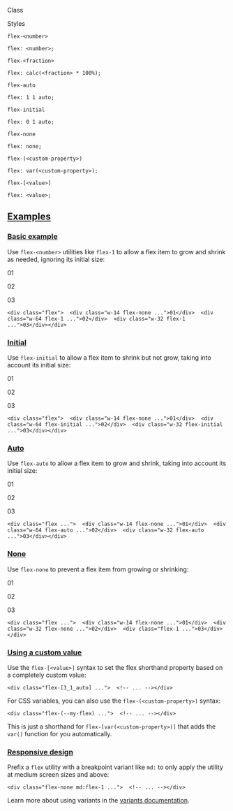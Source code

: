 Class

Styles

`flex-<number>`

`flex: <number>;`

`flex-<fraction>`

`flex: calc(<fraction> * 100%);`

`flex-auto`

`flex: 1 1 auto;`

`flex-initial`

`flex: 0 1 auto;`

`flex-none`

`flex: none;`

`flex-(<custom-property>)`

`flex: var(<custom-property>);`

`flex-[<value>]`

`flex: <value>;`

## [Examples](#examples)

### [Basic example](#basic-example)

Use `flex-<number>` utilities like `flex-1` to allow a flex item to grow and shrink as needed, ignoring its initial size:

01

02

03

```
<div class="flex">  <div class="w-14 flex-none ...">01</div>  <div class="w-64 flex-1 ...">02</div>  <div class="w-32 flex-1 ...">03</div></div>
```

### [Initial](#initial)

Use `flex-initial` to allow a flex item to shrink but not grow, taking into account its initial size:

01

02

03

```
<div class="flex">  <div class="w-14 flex-none ...">01</div>  <div class="w-64 flex-initial ...">02</div>  <div class="w-32 flex-initial ...">03</div></div>
```

### [Auto](#auto)

Use `flex-auto` to allow a flex item to grow and shrink, taking into account its initial size:

01

02

03

```
<div class="flex ...">  <div class="w-14 flex-none ...">01</div>  <div class="w-64 flex-auto ...">02</div>  <div class="w-32 flex-auto ...">03</div></div>
```

### [None](#none)

Use `flex-none` to prevent a flex item from growing or shrinking:

01

02

03

```
<div class="flex ...">  <div class="w-14 flex-none ...">01</div>  <div class="w-32 flex-none ...">02</div>  <div class="flex-1 ...">03</div></div>
```

### [Using a custom value](#using-a-custom-value)

Use the `flex-[<value>]` syntax to set the flex shorthand property based on a completely custom value:

```
<div class="flex-[3_1_auto] ...">  <!-- ... --></div>
```

For CSS variables, you can also use the `flex-(<custom-property>)` syntax:

```
<div class="flex-(--my-flex) ...">  <!-- ... --></div>
```

This is just a shorthand for `flex-[var(<custom-property>)]` that adds the `var()` function for you automatically.

### [Responsive design](#responsive-design)

Prefix a `flex` utility with a breakpoint variant like `md:` to only apply the utility at medium screen sizes and above:

```
<div class="flex-none md:flex-1 ...">  <!-- ... --></div>
```

Learn more about using variants in the [variants documentation](/docs/hover-focus-and-other-states).